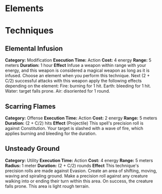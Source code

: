 # Elements


# Techniques
## Elemental Infusion
**Category:** Modification
**Execution Time:** Action
**Cost:** 4 energy
**Range:** 5 meters
**Duration:** 1 hour
**Effect**
	Infuse a weapon within range with your energy, and this weapon is considered a magical weapon as long as it is infused.
	Choose an element when you perform this technique. Next (2 + C/2) successful attacks with this weapon apply the following effects depending on the element:
	Fire: burning for 1 hit. 
	Earth: bleeding for 1 hit. 
	Water: target falls prone. 
	Air: disoriented for 1 round.

## Scarring Flames
**Category:** Offense
**Execution Time:** Action
**Cost:** 2 energy
**Range:** 5 meters
**Duration:** (2 + C/2) hits
**Effect**
	(Projectile)
	This spell's precision roll is against Constitution. 
	Your target is slashed with a wave of fire, which applies burning and bleeding for the duration. 

## Unsteady Ground
**Category:**  Utility
**Execution Time:** Action
**Cost:** 4 energy
**Range:** 5 meters
**Radius:** 1 meter
**Duration:** (2 + C/2) rounds
**Effect**
	This technique's precision rolls are made against Evasion.
	Create an area of shifting, moving, waving and spiraling ground. Make a precision roll against any creature walking into or ending their turn within this area. On success, the creature falls prone.
	This area is light rough terrain.